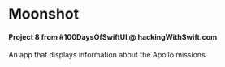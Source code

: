 # Moonshot

#### Project 8 from #100DaysOfSwiftUI @ hackingWithSwift.com

An app that displays information about the Apollo missions.



